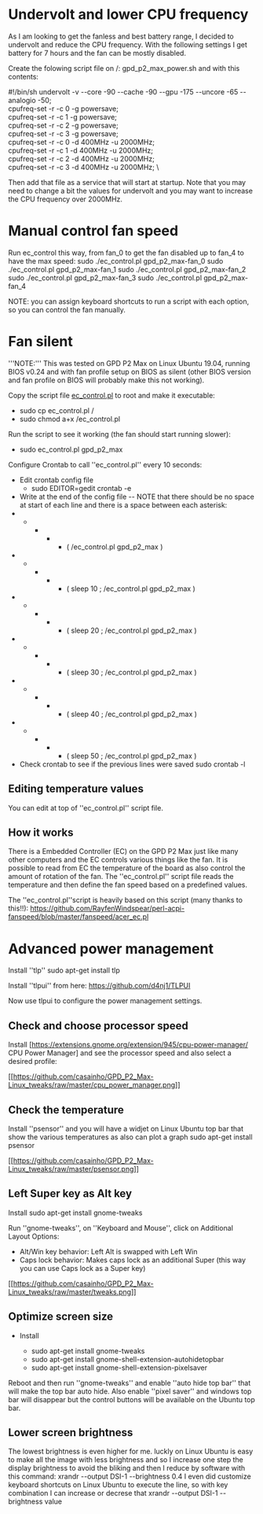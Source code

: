 # Undervolt and lower CPU frequency

As I am looking to get the fanless and best battery range, I decided to undervolt and reduce the CPU frequency. With the following settings I get battery for 7 hours and the fan can be mostly disabled.

Create the folowing script file on /: gpd_p2_max_power.sh and with this contents:

#!/bin/sh
undervolt -v --core -90 --cache -90 --gpu -175 --uncore -65 --analogio -50; \
cpufreq-set -r -c 0 -g powersave; \
cpufreq-set -r -c 1 -g powersave; \
cpufreq-set -r -c 2 -g powersave; \
cpufreq-set -r -c 3 -g powersave; \
cpufreq-set -r -c 0 -d 400MHz -u 2000MHz; \
cpufreq-set -r -c 1 -d 400MHz -u 2000MHz; \
cpufreq-set -r -c 2 -d 400MHz -u 2000MHz; \
cpufreq-set -r -c 3 -d 400MHz -u 2000MHz; \

Then add that file as a service that will start at startup. Note that you may need to change a bit the values for undervolt and you may want to increase the CPU frequency over 2000MHz.

# Manual control fan speed

Run ec_control this way, from fan_0 to get the fan disabled up to fan_4 to have the max speed:
sudo ./ec_control.pl gpd_p2_max-fan_0
sudo ./ec_control.pl gpd_p2_max-fan_1
sudo ./ec_control.pl gpd_p2_max-fan_2
sudo ./ec_control.pl gpd_p2_max-fan_3
sudo ./ec_control.pl gpd_p2_max-fan_4

NOTE: you can assign keyboard shortcuts to run a script with each option, so you can control the fan manually.

# Fan silent

'''NOTE:''' This was tested on GPD P2 Max on Linux Ubuntu 19.04, running BIOS v0.24 and with fan profile setup on BIOS as silent (other BIOS version and fan profile on BIOS will probably make this not working).

Copy the script file [ec_control.pl](https://github.com/casainho/GPD_P2_Max-Linux_tweaks) to root and make it executable:
* sudo cp ec_control.pl /
* sudo chmod a+x /ec_control.pl

Run the script to see it working (the fan should start running slower):
* sudo ec_control.pl gpd_p2_max

Configure Crontab to call ''ec_control.pl'' every 10 seconds:
* Edit crontab config file	
  * sudo EDITOR=gedit crontab -e	
* Write at the end of the config file -- NOTE that there should be no space at start of each line and there is a space between each asterisk:<br>	
 * * * * * ( /ec_control.pl gpd_p2_max )	
 * * * * * ( sleep 10 ; /ec_control.pl gpd_p2_max )	
 * * * * * ( sleep 20 ; /ec_control.pl gpd_p2_max )	
 * * * * * ( sleep 30 ; /ec_control.pl gpd_p2_max )	
 * * * * * ( sleep 40 ; /ec_control.pl gpd_p2_max )	
 * * * * * ( sleep 50 ; /ec_control.pl gpd_p2_max )	
* Check crontab to see if the previous lines were saved	
 sudo crontab -l

## Editing temperature values

You can edit at top of ''ec_control.pl'' script file.

## How it works

There is a Embedded Controller (EC) on the GPD P2 Max just like many other computers and the EC controls various things like the fan. It is possible to read from EC the temperature of the board as also control the amount of rotation of the fan. The ''ec_control.pl'' script file reads the temperature and then define the fan speed based on a predefined values.

The ''ec_control.pl''script is heavily based on this script (many thanks to this!!): https://github.com/RayfenWindspear/perl-acpi-fanspeed/blob/master/fanspeed/acer_ec.pl

# Advanced power management

Install ''tlp''
 sudo apt-get install tlp

Install ''tlpui'' from here: https://github.com/d4nj1/TLPUI

Now use tlpui to configure the power management settings.

## Check and choose processor speed

Install [https://extensions.gnome.org/extension/945/cpu-power-manager/ CPU Power Manager] and see the processor speed and also select a desired profile:

[[https://github.com/casainho/GPD_P2_Max-Linux_tweaks/raw/master/cpu_power_manager.png]]

## Check the temperature

Install ''psensor'' and you will have a widjet on Linux Ubuntu top bar that show the various temperatures as also can plot a graph
 sudo apt-get install psensor

[[https://github.com/casainho/GPD_P2_Max-Linux_tweaks/raw/master/psensor.png]]

## Left Super key as Alt key

Install 
 sudo apt-get install gnome-tweaks

Run ''gnome-tweaks'', on ''Keyboard and Mouse'', click on Additional Layout Options:
* Alt/Win key behavior: Left Alt is swapped with Left Win
* Caps lock behavior: Makes caps lock as an additional Super (this way you can use Caps lock as a Super key)

[[https://github.com/casainho/GPD_P2_Max-Linux_tweaks/raw/master/tweaks.png]]

## Optimize screen size

* Install

  * sudo apt-get install gnome-tweaks
  * sudo apt-get install gnome-shell-extension-autohidetopbar
  * sudo apt-get install gnome-shell-extension-pixelsaver

Reboot and then run ''gnome-tweaks'' and enable ''auto hide top bar'' that will make the top bar auto hide. Also enable ''pixel saver'' and windows top bar will disappear but the control buttons will be available on the Ubuntu top bar.

## Lower screen brightness

The lowest brightness is even higher for me. luckly on Linux Ubuntu is easy to make all the image with less brightness and so I increase one step the display brightness to avoid the bliking and then I reduce by software with this command: xrandr --output DSI-1 --brightness 0.4
I even did customize keyboard shortcuts on Linux Ubuntu to execute the line, so with key combination I can increase or decrese that xrandr --output DSI-1 --brightness value
